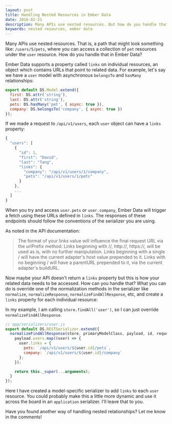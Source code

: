 ```yaml
---
layout: post
title: Handling Nested Resources in Ember Data
date: 2016-02-21
description: Many APIs use nested resources. But how do you handle that in Ember Data? Let me show you.
keywords: nested resources, ember data
---
```


Many APIs use nested resources. That is, a path that might look something like: `/users/5/pets`, where you can access a collection of `pet` resources under the `user` resource. How do you handle that in Ember Data?

Ember Data supports a property called `links` on individual resources, an object which contains URLs that point to related data. For example, let's say we have a `user` model with asynchronous `belongsTo` and `hasMany` relationships:

```js
export default DS.Model.extend({
  first: DS.attr('string'),
  last: DS.attr('string'),
  pets: DS.hasMany('pet', { async: true }),
  company: DS.belongsTo('company', { async: true })
});
```

If we made a request to `/api/v1/users`, each `user` object can have a `links` property:

```js
{
  "users": [
    {
      "id": 1,
      "first": "David",
      "last": "Tang",
      "links": {
        "company": "/api/v1/users/1/company",
        "pets": "/api/v1/users/1/pets"
      }
    },
    ...
  ]
}
```

When you try and access `user.pets` or `user.company`, Ember Data will trigger a fetch using these URLs defined in `links`. The responses of these endpoints should follow the conventions of the serializer you are using.

As noted in the API documentation:

> The format of your links value will influence the final request URL via the urlPrefix method: Links beginning with //, http://, https://, will be used as is, with no further manipulation. Links beginning with a single / will have the current adapter's host value prepended to it. Links with no beginning / will have a parentURL prepended to it, via the current adapter's buildURL.

Now maybe your API doesn't return a `links` property but this is how your related data needs to be accessed. How can you handle that? What you can do is override one of the normalization methods in the serializer like `normalize`, `normalizeResponse`, `normalizeFindAllResponse`, etc, and create a `links` property for each individual resource:

In my example, I am calling `store.findAll('user')`, so I can just override `normalizeFindAllResponse`.

```js
// app/serializers/user.js
export default DS.RESTSerializer.extend({
  normalizeFindAllResponse(store, primaryModelClass, payload, id, requestType) {
    payload.users.map((user) => {
      user.links = {
        pets: `/api/v1/users/${user.id}/pets`,
        company: `/api/v1/users/${user.id}/company`
      };
    });

    return this._super(...arguments);
  }
});
```

Here I have created a model-specific serializer to add `links` to each `user` resource. You could probably make this a little more dynamic and use it across the board in an `application` serializer. I'll leave that to you.

Have you found another way of handling nested relationships? Let me know in the comments!
